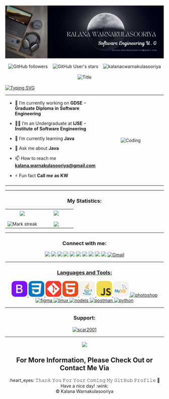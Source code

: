 ![header](https://github.com/kalanaCwarnakulasooriya/kalanaCwarnakulasooriya/blob/main/Kalana%20C%20Warnakulasooriya%20.jpg)
<div align="center">
    <img alt="GitHub followers" src="https://img.shields.io/github/followers/kalanaCwarnakulasooriya?style=social">
        &nbsp;&nbsp; 
    <img alt="GitHub User's stars"
        src="https://img.shields.io/github/stars/kalanaCwarnakulasooriya?style=social"> &nbsp;&nbsp; 
    <img src="https://komarev.com/ghpvc/?username=kalanacwarnakulasooriya&label=Profile%20views&color=0e75b6&style=flat"
        alt="kalanacwarnakulasooriya" />
</div>

<div align="center">
    <br>
    <img
      src="https://readme-typing-svg.herokuapp.com?font=Fira+Code&color=66bb6a&size=50&center=true&vCenter=true&height=50&width=1000&lines=Hi,+I'm+Kalana+Warnakulasooriya+;Welcome+to+My+Profile!"
      alt="Title" />
  </div>

</br>
<a href="https://git.io/typing-svg">
    <img src="https://readme-typing-svg.demolab.com?font=Fira+Code&pause=1200&color=27F7EE&width=535&lines=Whitespace+matters%2C+don't+trip!;NullPointerException%3A+Java's+best+friend.;Imports%3A+the+ultimate+friendship.;Compile+errors%3A+Java's+surprise+party." alt="Typing SVG" />
</a>

<table align="center">
    <tr border="none">
        <td width="50%" align="left">

- 🔭 I’m currently working on **GDSE - Graduate Diploma in Software Engineering**

- 🧑‍🎓 I’m an Undergraduate at **IJSE - Institute of Software Engineering**

- 🌱 I’m currently learning **Java**

- 💬 Ask me about **Java**

- 📫 How to reach me **kalana.warnakulasooriya@gmail.com**

- ⚡ Fun fact **Call me as KW**

  </td>
        <td width="50%" align="center">
          <img align="center" alt="Coding" width="450" src="https://repository-images.githubusercontent.com/588181932/e36ec678-7984-4cdd-8e4c-a3932772ff8e">
        </td>
    </tr>
</table>

---

<h3 align="center">My Statistics:</h3>
<p align="center">
<table align="center">
    <tr border="none">
        <td width="50%" align="center">
            <img  align="center"  src="https://github-readme-stats.vercel.app/api?username=kalanaCwarnakulasooriya&show_icons=true&theme=radical" />
            <br>
            <br>
            <img  title="🔥 Get streak stats for your profile at git.io/streak-stats" alt="Mark streak" src="https://github-readme-streak-stats.herokuapp.com/?user=kalanaCwarnakulasooriya&theme=radical" /> 
        </td>
        <td width="50%" align="center">
            <img  align="center"  src="https://github-readme-stats.anuraghazra1.vercel.app/api/top-langs/?username=kalanaCwarnakulasooriya&theme=radical&hide_border=false&no-bg=true&no-frame=true&langs_count=10"/>
            <br>
            <br>
            <img align="center" src="https://github-contributor-stats.vercel.app/api?username=kalanaCwarnakulasooriya&limit=5&theme=radical&combine_all_yearly_contributions=true"/>
        </td>
    </tr>
</table>

---

<h3 align="center">Connect with me:</h3>
<p align="center">
    <a href="https://discord.com/invite/kalana_warnakulasooriya" target="blank"><img src="https://img.shields.io/badge/Discord-black?style=for-the-badge&logo=discord&logoColor=5865F2"></a>
    <a href="https://linkedin.com/in/kalana-warnakulasooriya-9570b2215" target="blank"><img src="https://img.shields.io/badge/LinkedIn-black?style=for-the-badge&logo=linkedin&logoColor=0077B5"></a>
    <a href="https://stackoverflow.com/users/26693447" target="blank"><img src="https://img.shields.io/badge/Stack_Overflow-black?style=for-the-badge&logo=stack-overflow&logoColor=FE7A16"></a>
    <a href="https://www.youtube.com/channel/UCoK-KPe4607cwxLRxd1hoWQ" target="_blank"><img src="https://img.shields.io/badge/YouTube-black?style=for-the-badge&logo=youtube&logoColor=FF0000"></a>
    <a href="https://www.facebook.com/profile.php?id=100086889394648" target="_blank"><img src="https://img.shields.io/badge/Facebook-black?style=for-the-badge&logo=facebook&logoColor=1877F2"></a>
    <a href="https://www.instagram.com/_kalana_w_/" target="_blank"><img src="https://img.shields.io/badge/Instagram-black?style=for-the-badge&logo=instagram&logoColor=E4405F"></a>
    <a href="https://www.pinterest.com/kalana_W_/" target="_blank"><img src="https://img.shields.io/badge/Pinterest-black?style=for-the-badge&logo=pinterest&logoColor=BD081C"></a>
    <a href="https://www.reddit.com/user/Ornery_Childhood6861/" target="_blank"><img src="https://img.shields.io/badge/Reddit-black?style=for-the-badge&logo=reddit&logoColor=FF4500"></a>
    <a href="https://x.com/Kalana_W_" target="_blank"><img src="https://img.shields.io/badge/Follow @Kalana_W_-black?style=for-the-badge&logo=x&logoColor=FFFFFF"></a>
    <a href="https://slack.com/client/T024UA9F6VC/C024Y1HE0S1" target="_blank"><img src="https://img.shields.io/badge/Slack-black?style=for-the-badge&logo=slack&logoColor=4A154B"></a>
    <a href="mailto:888kalana.warnakulasooriya@gmail.com" target="_blank"><img src="https://img.shields.io/badge/Gmail-black?style=for-the-badge&logo=gmail&logoColor=D14836" alt="Gmail">
<!--     <a href="https://www.youtube.com/channel/UCoK-KPe4607cwxLRxd1hoWQ" target="blank"><img align="center" src="https://static-00.iconduck.com/assets.00/youtube-icon-2048x2048-gedp2icy.png" alt="KalanaCWarnakulasooriya" height="50" width="50" /></a> -->
<!--     <a href="https://www.linkedin.com/in/kalana-warnakulasooriya-9570b2215/" target="blank"><img align="center" src="https://github.com/tandpfun/skill-icons/blob/main/icons/LinkedIn.svg" alt="kalana-warnakulasooriya-9570b2215" height="50" width="50" /></a> -->
<!--     <a href="https://stackoverflow.com/users/26693447/kalana-warnakulasooriya" target="blank"><img align="center" src="https://raw.githubusercontent.com/rahuldkjain/github-profile-readme-generator/master/src/images/icons/Social/stack-overflow.svg" alt="kalana-warnakulasooriya" height="50" width="50" /></a> -->
<!--     <a href="https://web.facebook.com/profile.php?id=100086889394648" target="blank"><img align="center" src="https://raw.githubusercontent.com/rahuldkjain/github-profile-readme-generator/master/src/images/icons/Social/facebook.svg" alt="Kalana Warnakulasooriya" height="50" width="50" /></a> -->
<!--     <a href="https://www.instagram.com/_kalana_w_/" target="blank"><img align="center" src="https://www.edigitalagency.com.au/wp-content/uploads/new-Instagram-icon-png-full-colour.png" alt="_kalana_w_" height="50" width="50" /></a> -->
<!--     <a href="https://x.com/Kalana_W_" target="blank"><img align="center" src="https://upload.wikimedia.org/wikipedia/commons/5/5a/X_icon_2.svg" alt="Kalana_W_" height="50" width="50" /></a> -->
<!--     <a href="https://app.slack.com/client/T024UA9F6VC/C024Y1HE0S1" target="blank"><img align="center" src="https://cdn.worldvectorlogo.com/logos/slack-new-logo.svg" alt="kalana-warnakulasooriya-9570b2215" height="50" width="50" /></a> -->
<!--     <a href="https://www.pinterest.com/kalana_W_/" target="blank"><img align="center" src="https://upload.wikimedia.org/wikipedia/commons/4/4d/Pinterest.svg" alt="kalana-warnakulasooriya-9570b2215" height="60" width="60" /></a> -->
<!--     <a href="https://www.reddit.com/user/Ornery_Childhood6861/" target="blank"><img align="center" src="https://www.logo.wine/a/logo/Reddit/Reddit-Logomark-Color-Logo.wine.svg" alt="Ornery_Childhood6861" height="85" width="85" /></a> -->
</p>

---

<h3 align="center">Languages and Tools:</h3>
<p align="center"> 
  <a href="https://getbootstrap.com" target="_blank" rel="noreferrer"> <img src="https://github.com/tandpfun/skill-icons/blob/main/icons/Bootstrap.svg" alt="bootstrap" width="50" height="50"/> </a> 
  <a href="https://www.w3schools.com/css/" target="_blank" rel="noreferrer"> <img src="https://github.com/tandpfun/skill-icons/blob/main/icons/CSS.svg" alt="css3" width="50" height="50"/> </a> 
  <a href="https://git-scm.com/" target="_blank" rel="noreferrer"> <img src="https://github.com/tandpfun/skill-icons/blob/main/icons/Git.svg" alt="git" width="50" height="50"/> </a> 
  <a href="https://www.w3.org/html/" target="_blank" rel="noreferrer"> <img src="https://github.com/tandpfun/skill-icons/blob/main/icons/HTML.svg" alt="html5" width="50" height="50"/> </a> 
  <a href="https://www.java.com" target="_blank" rel="noreferrer"> <img src="https://github.com/tandpfun/skill-icons/blob/main/icons/Java-Light.svg" alt="java" width="50" height="50"/> </a> 
  <a href="https://developer.mozilla.org/en-US/docs/Web/JavaScript" target="_blank" rel="noreferrer"> <img src="https://github.com/tandpfun/skill-icons/blob/main/icons/JavaScript.svg" alt="javascript" width="50" height="50"/> </a>
  <a href="https://www.mysql.com/" target="_blank" rel="noreferrer"> <img src="https://github.com/tandpfun/skill-icons/blob/main/icons/MySQL-Light.svg" alt="mysql" width="50" height="50"/> </a> 
  <a href="https://www.photoshop.com/en" target="_blank" rel="noreferrer"> <img src="https://github.com/Scar1109/skill-icons/blob/Scar1109/icons/Photoshop.svg" alt="photoshop" width="50" height="50"/> </a> 
  <a href="https://www.figma.com/" target="_blank" rel="noreferrer"> <img src="https://github.com/Scar1109/skill-icons/blob/main/icons/Figma-Light.svg" alt="figma" width="50" height="50"/> </a>
  <a href="https://www.linux.org/" target="_blank" rel="noreferrer"> <img src="https://github.com/Scar1109/skill-icons/blob/main/icons/Linux-Light.svg" alt="linux" width="50" height="50"/> </a> 
  <a href="https://nodejs.org" target="_blank" rel="noreferrer"> <img src="https://github.com/Scar1109/skill-icons/blob/main/icons/NodeJS-Light.svg" alt="nodejs" width="50" height="50"/> </a> 
  <a href="https://postman.com" target="_blank" rel="noreferrer"> <img src="https://github.com/Scar1109/skill-icons/blob/main/icons/Postman.svg" alt="postman" width="50" height="50"/> </a>
  <a href="https://www.python.org" target="_blank" rel="noreferrer"> <img src="https://github.com/Scar1109/skill-icons/blob/main/icons/Python-Light.svg" alt="python" width="50" height="50"/> </a>
</p>

---

<h3 align="center">Support:</h3>
<p align="center">
  <a href="https://www.buymeacoffee.com/_kalana_w_"> <img align="center" src="https://cdn.buymeacoffee.com/buttons/v2/default-yellow.png" height="50" width="210" alt="scar2001" /></a>
</p>

---

<div align="center">
<img src='https://raw.githubusercontent.com/ShahriarShafin/ShahriarShafin/main/Assets/handshake.gif' width="80px" align="center"> <br>

## For More Information, Please Check Out or Contact Me Via

</div>

<div align="center">
  :heart_eyes: 𝚃𝚑𝚊𝚗𝚔 𝚈𝚘𝚞 𝙵𝚘𝚛 𝚈𝚘𝚞𝚛 𝙲𝚘𝚖𝚒𝚗𝚐 𝙼𝚢 𝙶𝚒𝚝𝙷𝚞𝚋 𝙿𝚛𝚘𝚏𝚒𝚕𝚎 🤝<br/>
Have a nice day! :wink: <br/>
  &copy; Kalana Warnakulasooriya
</div>

 
